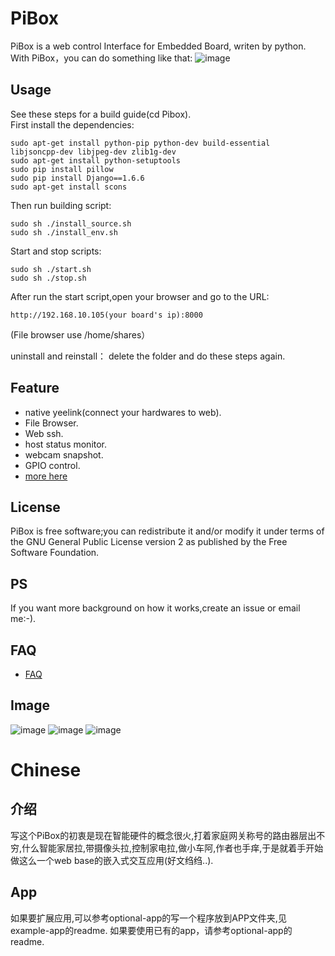 # PiBox #
PiBox is a web control Interface for Embedded Board, writen by python.<br>
With  PiBox，you can do something like that:
![image](http://blog.iotwrt.com/wp-content/uploads/2015/01/jiegou.png)
## Usage 
See these steps for a  build guide(cd Pibox).<br>
First install the dependencies:

    sudo apt-get install python-pip python-dev build-essential  libjsoncpp-dev libjpeg-dev zlib1g-dev
    sudo apt-get install python-setuptools
    sudo pip install pillow
    sudo pip install Django==1.6.6
    sudo apt-get install scons

Then run building script:

    sudo sh ./install_source.sh
    sudo sh ./install_env.sh
Start and stop scripts:

    sudo sh ./start.sh 
    sudo sh ./stop.sh

After run the start script,open your browser and go to the URL:

    http://192.168.10.105(your board's ip):8000
(File browser use /home/shares）

uninstall and reinstall：
    delete the folder and do these steps again.

## Feature
* native yeelink(connect your hardwares to web).
* File Browser.
* Web ssh.
* host status monitor.
* webcam snapshot.
* GPIO control.
* [more here](https://github.com/wzyy2/PiBox/wiki/Feature)

## License 
PiBox is free software;you can redistribute it and/or modify it under terms of the GNU General Public License version 2 as published by the Free Software Foundation.

## PS
If you want more background on how it works,create an issue or email me:-).

## FAQ 
* [FAQ](https://github.com/wzyy2/PiBox/wiki/FAQ)



## Image 
![image](http://blog.iotwrt.com/wp-content/uploads/2015/01/index2.jpg)
![image](http://blog.iotwrt.com/wp-content/uploads/2015/01/house.jpg)
![image](http://blog.iotwrt.com/wp-content/uploads/2015/01/filebrowser.png)


# Chinese #
## 介绍 
写这个PiBox的初衷是现在智能硬件的概念很火,打着家庭网关称号的路由器层出不穷,什么智能家居拉,带摄像头拉,控制家电拉,做小车阿,作者也手痒,于是就着手开始做这么一个web base的嵌入式交互应用(好文绉绉..).
## App 
如果要扩展应用,可以参考optional-app的写一个程序放到APP文件夹,见example-app的readme.
如果要使用已有的app，请参考optional-app的readme.